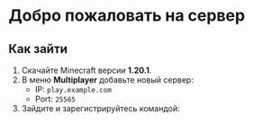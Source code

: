 # Добро пожаловать на сервер

## Как зайти
1. Скачайте Minecraft версии **1.20.1**.
2. В меню **Multiplayer** добавьте новый сервер:
   - IP: `play.example.com`
   - Port: `25565`
3. Зайдите и зарегистрируйтесь командой:
